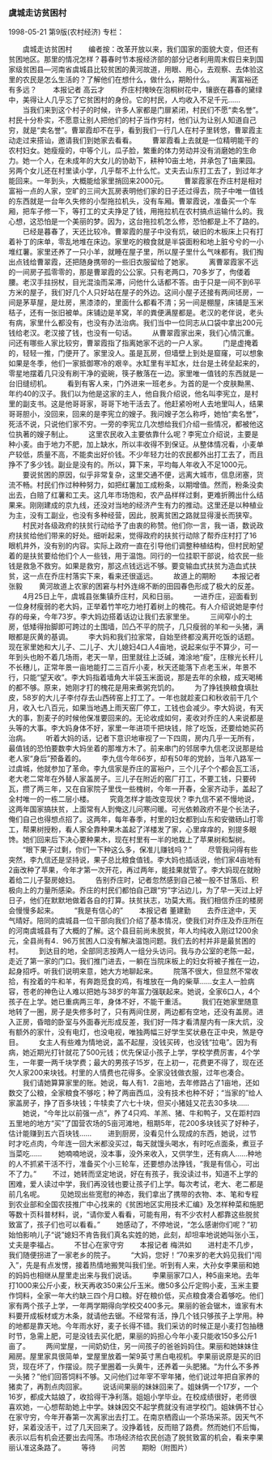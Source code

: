 ### 虞城走访贫困村

1998-05-21
第9版(农村经济)
专栏：

　　虞城走访贫困村
　　编者按：改革开放以来，我们国家的面貌大变，但还有贫困地区。那里的情况怎样？暮春时节本报经济部的部分记者利用周末假日来到国家级贫困县—河南省虞城县比较贫困的黄河故道，用眼、用心，去观察、去体验这里的农民是怎么生活的？了解他们在想什么，做什么，期盼什么。
　　离富裕还有多远？
　　本报记者  高云才
　　乔庄村掩映在泡桐树花中，镶嵌在暮春的黛绿中，美得让人几乎忘了它贫困村的身份。它的村民，人均收入不足千元……
　　当我们来到这个村子的时候，许多人家都是门扉紧闭，村民们不愿“卖名誉”。村民十分朴实，不愿意让别人把他们的村子当作穷村，他们认为让别人知道自己穷，就是“卖名誉”。曹翠霞却不在乎，看到我们一行几人在村子里转悠，曹翠霞主动走过来搭讪，邀请我们到她家去看看。
　　曹翠霞看上去就是一位精明能干的农村妇女。她瘦瘦的，中等个儿，瓜子脸，繁重的体力劳动并没有消磨她的生命力。她一个人，在未成年的大女儿的协助下，耕种10亩土地，并承包了1亩果园。另两个女儿还在村里读小学，几乎帮不上什么忙。丈夫去山东打工去了，到过年才能回来。一年到头，大概能给家里捎回来2000元。
　　曹翠霞家在乔庄村是相对富裕一点的人家，空旷的三间大瓦房表明他们家的日子还过得去，院子中唯一值钱的东西就是一台年久失修的小型拖拉机头，没有车厢。曹翠霞说，准备买一个车厢，把车子修一下，等打工的丈夫挣足了钱，用拖拉机在农村搞点运输什么的。我心想，这恐怕是一个美丽的梦。因为，这台拖拉机怎么修，恐怕都是上不了路的。
　　已经是暮春了，天还比较冷。曹翠霞的屋子中没有炕，破旧的木板床上只有打着补丁的床单，零乱地堆在床边。家里吃的粮食就是半袋面粉和地上脏兮兮的一小堆红薯。家里还养了一只小羊，就睡在屋子里，所以屋子里什么气味都有。我们掏出点钱给曹翠霞，还把随身携带的一些旧衣服留给了她家。
　　离曹翠霞家不远的一间房子孤零零的，那是曹翠霞的公公家。只有老两口，70多岁了，佝偻着腰。老汉手拄拐杖，目光混浊而呆滞，问他什么话都不答。由于只是一间不到6平方米的屋子，我们好几个人只好站在屋子的外边。这间小屋子还接有两间坯房，一间是茅草屋，是灶房，黑漆漆的，里面什么都看不清；另一间是棚屋，床铺是玉米秸子，还有一张旧被单。床铺边是羊窝，羊的粪便满屋都是。老汉的老伴说，老头有病，家里什么都没有，也没有办法治病。我们当中一位同志从口袋中拿出200元钱给老汉。老汉接了钱，也没有一句话。
　　从曹翠霞家出来，我们心情沉重。问还有哪些人家比较穷，曹翠霞指了指离她家不远的一户人家。
　　门是虚掩着的，轻轻一推，门便开了。家里没人。虽是瓦房，但墙壁上到处是窟窿，可以想象如果是冬季，他们一家抵御寒冷的艰辛。水缸里有半缸水，灶台是土砖垒起来的，零星地摆着几只没有刷干净的瓷碗，筷子散落在一边。家里唯一值钱的东西就是一台旧缝纫机。
　　看到有客人来，门外进来一班老乡。为首的是一个皮肤黝黑、年约40的汉子。我们以为他是这家的主人，他自我介绍说，他名叫李宪立，是村里的副支书。这是他哥哥家，哥哥下地干活去了。他赶紧吩咐人去地里叫人，结果哥哥胆小，没回来，回来的是李宪立的嫂子。我问嫂子怎么称呼，她怕“卖名誉”，死活不说，只说他们家不穷。一旁的李宪立几次想给我们介绍一些情况，都被他这位执著的嫂子制止。
　　这里农民收入主要依靠什么呢？李宪立介绍说，主要是种小麦。由于地力不肥，加上缺水，所以丰收得不到保证。从整体情况看，小麦单产较低，质量不高，不能卖出好价钱。不少年轻力壮的农民都外出打工去了，而且挣不了多少钱。副业是没有的。所以，算下来，平均每人年收入不足1000元。
　　要说贫困的原因，似乎非常复杂，这里交通不便，远离大城市，信息闭塞，货流不畅。村民们作过种种努力，如把红薯加工成粉条，以期增值。然而，粉条没卖出去，白赔了红薯和工夫。这几年市场饱和，农产品样样过剩，更难折腾出什么结果来。刚刚建成的京九线，还没对当地的经济产生有力的推动。这里还是以种植业为主，没有工副业，也没有多种经营，因此，脱离贫困之路就显得漫长而狭窄。
　　村民对各级政府的扶贫行动给予了由衷的称赞。他们你一言，我一语，数说政府扶贫给他们带来的好处。细听起来，觉得政府的扶贫行动除了帮乔庄村打了16眼机井外，没有别的内容。实际上政府一直在引导他们调整种植结构，但村民盼望着的是扶贫要给他们个人一些钱，用于温饱。同行的一位挂职干部说，给农民一些钱是救急不救穷。如果是救穷，那这点钱远远不够。要变输血式扶贫为造血式扶贫，这一点在乔庄村落实下来，看来还很遥远。
　　故道上的期盼
　　本报记者  张毅
　　黄河故道上农家的困窘与村外连绵不断的田园春色形成了极大的反差。
　　4月25日上午，虞城县张集镇乔庄村，风和日丽。
　　一进乔庄，迎面看到一位身材瘦弱的老大妈，正举着竹竿吃力地打着树上的槐花。有人介绍说她是李付存的母亲，今年73岁。李大妈边搭着话边让我们去家里坐。
　　三间窄小的土房，低矮得抬脚即可跨过的土围墙，凹凸不平的院子，几只瘦弱的羊和一头猪，满眼都是灰黄的基调。
　　李大妈和我们拉家常，自始至终都没离开吃饭的话题。现在家里她和大儿子、二儿子、大儿媳妇4口人4亩地，说起来似乎不算少，可一年到头也盼不着几场雨，老天一旱，田里就往上泛碱，滩涂地“瘦”，庄稼光长秆儿不长穗儿，正常年景一亩地能打二三百斤小麦，秋天还能落下点老玉米，年景不行，只能“望天收”。李大妈指着墙角大半袋玉米面说，那是去年的余粮，成天喝稀的都不够。原来，她刚才打的槐花是用来煮粥充饥的。
　　为了挣钱换粮食填肚皮，58岁的大儿子李付存去山西砖窑上打工了。一年也就趁麦口和秋收前干几个月，收入七八百元，如果当地遇上雨天窑厂停工，工钱也会减少。李大妈说，有天大的事，割麦子的时候他保准要回来的。无论收成如何，麦收对乔庄的人来说都是头等的大事。李大妈身体不好，家里一年进项千把块钱，除了吃饭，还要给她买药治病。
　　听着大妈的话，记者下意识地审视了一下四周，房内几乎一无所有，最值钱的恐怕要数李大妈坐着的那堆方木了。前来串门的邻居李九信老汉说那是给老人家“身后”预备着的。
　　李九信今年66岁，却有50年的党龄，当年八路军一过虞城，他就参加了革命。李九信家是乔庄的富裕户，三个儿子个个都会瓦工活，老大老二常年在外替人家盖房子。三儿子在附近的窑厂打工，不要工钱，只要砖瓦，攒了两三年，又在自家院子里伐一些槐树，今年一开春，全家齐动手，盖起了全村唯一的一栋二层小楼。
　　究竟怎样才能改变现状？李九信不紧不慢地说，这两年国家搞扶贫，上面常有人到俺这儿问寒问暖。可光依赖政府不是个长法子，俺们自己也得想点招了。这两年，每年春季，村里的妇女都到山东和安徽砀山打零工，帮果树授粉，看人家全靠种果木盖起了洋楼发了家，心里痒痒的，别提多眼馋。她们回来后下决心要种果木，现在村里有一半的地栽上了苹果树和梨树。
　　“眼下果子过剩，你们一下种这么多，保准儿赚钱吗？”
　　尽管我问得有些突然，李九信还是坚持说，果子总比粮食值钱。李大妈也插话说，他们家4亩地有2亩改种了苹果，今年才第一次开花，再过两年，能挂果就管了。李大妈现在就盼着给二儿子娶房媳妇。
　　告别乔庄时，记者忽然感到自己被一股不甘落后、积极向上的力量所感染。乔庄的村民们都怕自己跟“穷”字沾边儿，为了早一天过上好日子，他们在默默地做着各自的打算。扶贫扶志，功莫大焉。我们相信乔庄的楼房会慢慢多起来。
　　“我是有信心的”
　　本报记者  董建勤
　　去乔庄途中，天气晴好。陪同的虞城县一位干部向我们介绍了基本情况，使我们对乔庄及乔庄所在的河南虞城县有了大概的了解。这个县目前尚未脱贫，年人均纯收入刚过1200余元，全县尚有4．96万贫困人口没有解决温饱问题。我们去的村并非是最贫困的村。
　　到达目的地，全部同志按两人一组分头访问。我与办公室的老陈一起，走近了第一家的门口。我们推门进去，一躺在当院床板上的妇女将被子推在一边，起身招呼。听我们说明来意，她大方地聊起来。
　　院落不很大，但显然不常收拾，有拴着的牛和羊，有奔跑觅食的鸡，有堆放在一角的柴草……女主人一脸病容，苍老的神色让人难以把她与38岁的年富力强联起来。她说，全家6口人，4个孩子在上学。她已重病两三年，身体不好，不能干重活。
　　我们在她家里随意地转了一圈，房子是失修多时了，只有两间住房，两边都有空地，还没有盖房。进入正房，昏暗的卧室与外面春光形成反差，我们好一阵才看清屋内有一床大炕，没有额外的家什，没有电灯，也没电视，唯独两幅三好学生奖状悬在正中央，煞是夺目。
　　女主人有些难为情地说，盖不起屋，没钱买砖，也没钱“拉电”。因为有病，她近期光打针就花了500元钱；优先保证小孩子上学，学校学费厉害，4个学生，一年要一两千块学费；最大的男孩子15岁，在上初一，花费更不得了，现在还欠人家200来块钱。村里的人情费也花得多。全家没钱做衣服，过年也凑合。
　　我们请她算算家里的账。她说，每人有1．2亩地，去年修路占了1亩地，还如数交了公粮，全家粮食不够吃；种了两亩西瓜，没有技术也种不好；“当家的”给人家盖房子，挣了百多块钱；牛犊卖了六七十块，但买小猪娃又花去30多块……
　　她说，“今年比以前强一点”，养了4只鸡、羊羔、猪、牛和鸭子，又在距村四五里地的地方“买”了国营农场的5亩河滩地，租期5年，花200多块钱买了好种子，估计能赚到五六百块钱……
　　进到厨房，没看见什么现成的东西，她说，过节时才吃点肉，今年连一回大米都没买过，每天就馒头喝水，有时吃点面条，煮豆子当菜吃……
　　她喃喃地说，没本事，没外来收入，又供学生，还有病人……种地的人不抓紧干活不行，准备买个小三轮车，还要想办法挣钱，“我是有信心，可出不了力。”
　　不过，她转而坚定地说，好在有孩子，我没读过书，知道不上学的困难，爱人读过中学，我们再没钱也要让孩子们上学。每次考试，老大、老二都是前几名呢。
　　见她现出些宽慰的神态，我们拿出了携带的衣物、本、笔和专程到农业部和全国农技推广中心找来的《贫困地区实用技术汇编》及怎样种菜和施肥等数十页科普材料，说，“请你爱人看看，可能有用，有不少农村人都靠这些脱贫致富了，孩子们也可以看看。”
　　她感动了，不停地说，“怎么感谢你们呢？”初始怕影响儿子“说”媳妇不肯告我们真名实姓的她，此刻，却坦率地说她叫张小玉，丈夫是李福占。
　　不甘心在家守穷
　　本报记者  梅洪如
　　进村走不几步，我们随便拐进了一家老乡的院子。
　　“大妈，您好！”70来岁的老大妈见我们“闯入”，先是有点发愣，接着热情地搬凳叫我们坐。听到有人来，大孙女李果丽和她的妈妈也相继从屋里走出来与我们说话。
　　李果丽家7口人，种5亩来地。去年打1000来公斤小麦，秋天再收350来公斤玉米。缴50多公斤定购小麦，玉米主要作饲料，全家一年大约缺三四个月口粮。好在粮价低，买点粮食凑合着够吃。他们家有两个孩子上学，一年两学期得向学校交400多元。果丽的爸会锯木，谁家有木料要开成板材或方木条，就请他去锯。不经常有活，挣几个钱只够孩子上学用。种的地都是靠天地。今年雨水好，麦子长得不错。我们采访的时候正是小麦打包抽穗时节，急需上肥，可是没钱去买化肥，果丽的妈担心今年小麦只能收150多公斤1亩了。
　　两间堂屋，一间奶奶住，另一间孩子的爸爸妈妈住。果丽和她妹妹住厢房。屋里家具很简单，堂屋里放着一架9英寸黑白电视机。李果丽说原是买的旧货，现在坏了，作摆设。院子里圈着一头黄牛，还养着一头肥猪。“为什么不多养一头猪？”他们回答饲料不够。又问他们过年宰不宰年猪，他们说过年把自家养的猪卖了，再割点肉回家。
　　说话间果丽的妹妹回来了。姐妹俩一个17岁，一个16岁，都成大姑娘了，收拾得干净利落。姐姐小学毕业。在校成绩很好，老师很喜欢她，一心想帮助她上中学。妹妹因交不起学费就没有进学校门。姐妹俩不甘心在家守穷，今年开春第一次离家出去打工。在南京栖霞山一个茶场采茶。因天气不好，呆着没活干，过了几天回来了。没挣着钱，反而赔了路费。然而她们不后悔，表示以后有机会还要出去闯荡。市场经济给农民创造了脱贫致富的机会，看来李果丽认准这条路了。
　　等待
　　问苦
　　期盼（附图片）
